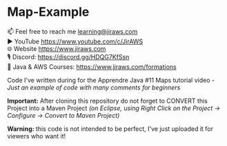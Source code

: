 # Map-Example

📫 Feel free to reach me learning@jiraws.com  
▶️ YouTube https://www.youtube.com/c/JirAWS  
🌐 Website https://www.jiraws.com  
🎙️ Discord: https://discord.gg/HDQG7KfSsn  
📔 Java & AWS Courses: https://www.jiraws.com/formations  

Code I've written during for the Apprendre Java #11 Maps tutorial video *- Just an example of code with many comments for beginners*

**Important:** After cloning this repository do not forget to CONVERT this Project into a Maven Project *(on Eclipse, using Right Click on the Project -> Configure -> Convert to Maven Project)*

**Warning:** this code is not intended to be perfect, I've just uploaded it for viewers who want it! 

